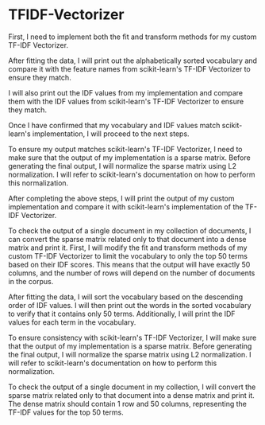 # TFIDF-Vectorizer
First, I need to implement both the fit and transform methods for my custom TF-IDF Vectorizer.

After fitting the data, I will print out the alphabetically sorted vocabulary and compare it with the feature names from scikit-learn's TF-IDF Vectorizer to ensure they match.

I will also print out the IDF values from my implementation and compare them with the IDF values from scikit-learn's TF-IDF Vectorizer to ensure they match.

Once I have confirmed that my vocabulary and IDF values match scikit-learn's implementation, I will proceed to the next steps.

To ensure my output matches scikit-learn's TF-IDF Vectorizer, I need to make sure that the output of my implementation is a sparse matrix. Before generating the final output, I will normalize the sparse matrix using L2 normalization. I will refer to scikit-learn's documentation on how to perform this normalization.

After completing the above steps, I will print the output of my custom implementation and compare it with scikit-learn's implementation of the TF-IDF Vectorizer.

To check the output of a single document in my collection of documents, I can convert the sparse matrix related only to that document into a dense matrix and print it.
First, I will modify the fit and transform methods of my custom TF-IDF Vectorizer to limit the vocabulary to only the top 50 terms based on their IDF scores. This means that the output will have exactly 50 columns, and the number of rows will depend on the number of documents in the corpus.

After fitting the data, I will sort the vocabulary based on the descending order of IDF values. I will then print out the words in the sorted vocabulary to verify that it contains only 50 terms. Additionally, I will print the IDF values for each term in the vocabulary.

To ensure consistency with scikit-learn's TF-IDF Vectorizer, I will make sure that the output of my implementation is a sparse matrix. Before generating the final output, I will normalize the sparse matrix using L2 normalization. I will refer to scikit-learn's documentation on how to perform this normalization.

To check the output of a single document in my collection, I will convert the sparse matrix related only to that document into a dense matrix and print it. The dense matrix should contain 1 row and 50 columns, representing the TF-IDF values for the top 50 terms.

